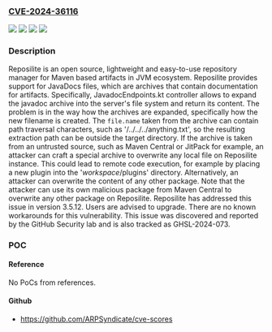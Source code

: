 ### [CVE-2024-36116](https://cve.mitre.org/cgi-bin/cvename.cgi?name=CVE-2024-36116)
![](https://img.shields.io/static/v1?label=Product&message=reposilite&color=blue)
![](https://img.shields.io/static/v1?label=Version&message=%3E%3D%203.3.0%2C%20%3C%203.5.12%20&color=brightgreen)
![](https://img.shields.io/static/v1?label=Version&message=3.3.0%20&color=brightgreen)
![](https://img.shields.io/static/v1?label=Vulnerability&message=CWE-22%3A%20Improper%20Limitation%20of%20a%20Pathname%20to%20a%20Restricted%20Directory%20('Path%20Traversal')&color=brightgreen)

### Description

Reposilite is an open source, lightweight and easy-to-use repository manager for Maven based artifacts in JVM ecosystem. Reposilite provides support for JavaDocs files, which are archives that contain documentation for artifacts. Specifically, JavadocEndpoints.kt controller allows to expand the javadoc archive into the server's file system and return its content. The problem is in the way how the archives are expanded, specifically how the new filename is created. The `file.name` taken from the archive can contain path traversal characters, such as '/../../../anything.txt', so the resulting extraction path can be outside the target directory. If the archive is taken from an untrusted source, such as Maven Central or JitPack for example, an attacker can craft a special archive to overwrite any local file on Reposilite instance. This could lead to remote code execution, for example by placing a new plugin into the '$workspace$/plugins' directory. Alternatively, an attacker can overwrite the content of any other package. Note that the attacker can use its own malicious package from Maven Central to overwrite any other package on Reposilite. Reposilite has addressed this issue in version 3.5.12. Users are advised to upgrade. There are no known workarounds for this vulnerability. This issue was discovered and reported by the GitHub Security lab and is also tracked as GHSL-2024-073.

### POC

#### Reference
No PoCs from references.

#### Github
- https://github.com/ARPSyndicate/cve-scores

